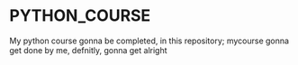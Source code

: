 # PYTHON_COURSE
My python course gonna be completed, in this repository; mycourse gonna get done by me, defnitly, gonna get alright
